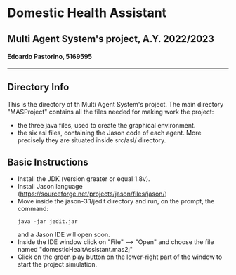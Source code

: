 # Domestic Health Assistant
## Multi Agent System's project, A.Y. 2022/2023
#### Edoardo Pastorino, 5169595
--------
## Directory Info
This is the directory of th Multi Agent System's project. The main directory "MASProject" contains all the files needed for making work the project:
- the three java files, used to create the graphical environment.
- the six asl files, containing the Jason code of each agent. More precisely they are situated inside src/asl/ directory.

## Basic Instructions
-  Install the JDK (version greater or equal 1.8v).
-  Install Jason language (https://sourceforge.net/projects/jason/files/jason/)
-  Move inside the jason-3.1/jedit directory and run, on the prompt, the command:
    ```
    java -jar jedit.jar
    ```
    and a Jason IDE will open soon.
- Inside the IDE window click on "File" --> "Open" and choose the file named "domesticHealtAssistant.mas2j"
- Click on the green play button on the lower-right part of the window to start the project simulation.
